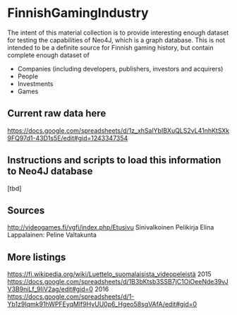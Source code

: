 # FinnishGamingIndustry

The intent of this material collection is to provide interesting enough dataset for testing the capabilities of Neo4J, which is a graph database. This is not intended to be a definite source for Finnish gaming history, but contain complete enough dataset of 
 - Companies (including developers, publishers, investors and acquirers)
 - People
 - Investments
 - Games

## Current raw data here
https://docs.google.com/spreadsheets/d/1z_xhSalYbIBXuQLS2vL41nhKtSXk9FQ97d1-43D1s5E/edit#gid=1243347354

## Instructions and scripts to load this information to Neo4J database
[tbd]

## Sources
http://videogames.fi/vgfi/index.php/Etusivu
Sinivalkoinen Pelikirja
Elina Lappalainen: Peline Valtakunta

## More listings
https://fi.wikipedia.org/wiki/Luettelo_suomalaisista_videopeleistä
2015 https://docs.google.com/spreadsheets/d/1B3bKtsb3SSB7jC1OiOeeNde39vJV3B9niLf_9IiV2ag/edit#gid=0
2016 https://docs.google.com/spreadsheets/d/1-Yb1z9Iqmk91hWPFEyqMlf9HyUU0p6_Hgeo58sgVAfA/edit#gid=0


